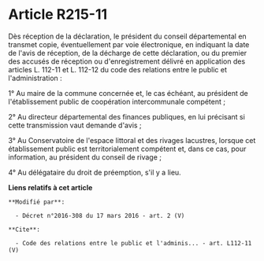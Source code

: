 # Article R215-11

Dès réception de la déclaration, le président du conseil départemental en transmet copie, éventuellement par voie
électronique, en indiquant la date de l'avis de réception, de la décharge de cette déclaration, ou du premier des accusés de
réception ou d'enregistrement délivré en application des articles L. 112-11 et L. 112-12 du code des relations entre le
public et l'administration : 

1° Au maire de la commune concernée et, le cas échéant, au président de l'établissement public de coopération intercommunale
compétent ; 

2° Au directeur départemental des finances publiques, en lui précisant si cette transmission vaut demande d'avis ; 

3° Au Conservatoire de l'espace littoral et des rivages lacustres, lorsque cet établissement public est territorialement
compétent et, dans ce cas, pour information, au président du conseil de rivage ; 

4° Au délégataire du droit de préemption, s'il y a lieu.

**Liens relatifs à cet article**

	**Modifié par**:

	  - Décret n°2016-308 du 17 mars 2016 - art. 2 (V)

	**Cite**:

	  - Code des relations entre le public et l'adminis... - art. L112-11 (V)

